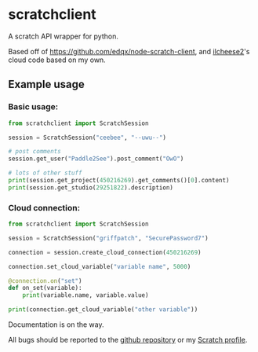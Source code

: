 # scratchclient
A scratch API wrapper for python. 

Based off of https://github.com/edqx/node-scratch-client, and [ilcheese2](https://scratch.mit.edu/users/ilcheese2/)'s cloud code based on my own. 

## Example usage

### Basic usage:
```python
from scratchclient import ScratchSession

session = ScratchSession("ceebee", "--uwu--")

# post comments
session.get_user("Paddle2See").post_comment("OwO")

# lots of other stuff
print(session.get_project(450216269).get_comments()[0].content)
print(session.get_studio(29251822).description)
```
### Cloud connection:
```python
from scratchclient import ScratchSession

session = ScratchSession("griffpatch", "SecurePassword7")

connection = session.create_cloud_connection(450216269)

connection.set_cloud_variable("variable name", 5000)

@connection.on("set")
def on_set(variable):
    print(variable.name, variable.value)

print(connection.get_cloud_variable("other variable"))
```

Documentation is on the way.

All bugs should be reported to the [github repository](https://github.com/CubeyTheCube/scratchclient) or my [Scratch profile](https://scratch.mit.edu/users/Raihan142857/).

